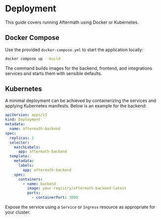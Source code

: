 # Deployment

This guide covers running Aftermath using Docker or Kubernetes.

## Docker Compose

Use the provided `docker-compose.yml` to start the application locally:

```bash
docker compose up --build
```

The command builds images for the backend, frontend, and integrations services and starts them with sensible defaults.

## Kubernetes

A minimal deployment can be achieved by containerizing the services and applying Kubernetes manifests. Below is an example for the backend:

```yaml
apiVersion: apps/v1
kind: Deployment
metadata:
  name: aftermath-backend
spec:
  replicas: 1
  selector:
    matchLabels:
      app: aftermath-backend
  template:
    metadata:
      labels:
        app: aftermath-backend
    spec:
      containers:
        - name: backend
          image: your-registry/aftermath-backend:latest
          ports:
            - containerPort: 3000
```

Expose the service using a `Service` or `Ingress` resource as appropriate for your cluster.
